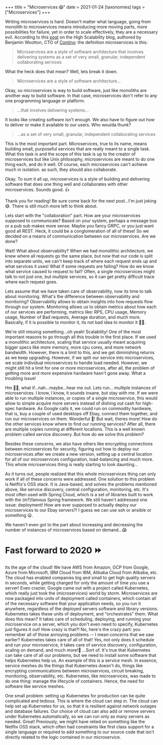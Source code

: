 +++
title = "Microservices 😱"
date = 2021-01-24
[taxonomies]
tags = ["Microservices"]
+++

Writing microservices is hard. Doesn't matter what language, going from monolith to microservices means introducing more moving parts, more possibilities for failure, yet in order to scale effectively, they are a necessary evil. According to this [post](http://highscalability.com/blog/2014/4/8/microservices-not-a-free-lunch.html) on the High Scalability blog, authored by Benjamin Wootton, CTO of [Contino](https://www.contino.io/): the definition microservices is this:
>Microservices are a style of software architecture that involves delivering systems as a set of very small, granular, independent collaborating services

What the heck does that mean? Well, lets break it down.
<Blockquote>Microservices are a style of software architecture...</Blockquote>

Okay, so microservices is way to build software, just like monoliths are another way to build software. In that case, microservices don't refer to any one programming language or platform.

>...that involves delivering systems...

It looks like creating software isn't enough. We also have to figure out how to deliver or make it available to our users. Who woulda thunk?

>...as a set of very small, granular, independent collaborating services

This is the most important part. Microservices, true to its name, means building small, purposeful services that are really meant to a single task. What this task is and the scope of this task is up to the creator of microservices but like Unix philosophy, microservices are meant to do one thing each, and do it well. Of course, each microservices can't achieve much in isolation. as such, they should also collaborate.

Okay. To sum it all up, microservices is a style of building and delivering software that does one thing well and collaborates with other microservices. Sounds good. 👍

Thank you for reading! Be sure come back for the next post...I'm just joking 😅. There is still much more left to think about. 

Lets start with the "collaboration" part. How are your microservices supposed to communicate? Based on your system, perhaps a message bus or a pub sub makes more sense. Maybe you fancy GRPC, or you just want good all REST. Heck, it could be a conglomeration of all of these! So we decided on a means of communication between our microservices. Are we done?

Wait! What about observability? When we had monolithic architecture, we knew where all requests go the same place, but now that our code is split into separate units, we can't keep track of where each request ends up and what services it uses! What if some requests are failing? How do we know what service caused to request to fail? Often, a single microservices might talk to not just one, but *multiple* services, so it can get pretty difficult trace where each request goes.

Lets assume that we have taken care of observability, now its time to talk about monitoring. What's the difference between observability and monitoring? Observability allows to obtain insights into how requests flow through our system. Monitoring allows us to obtain metrics about how each of our services are performing, metrics like: RPS, CPU usage, Memory usage, Number of Bad requests, Average duration, and much more. Basically, if it is possible to monitor it, its not bad idea to monitor it 🤷‍♂️.

We're still missing something...oh yeah! Scalability! One of the most important reasons to go through all this trouble in the first place. If we used a monolithic architecture, scaling that service usually meant acquiring bigger specs like more memory, more cpu cores, and more network bandwidth. However, there is a limit to this, and we get diminishing returns as we keep upgrading. However, if we split our service into microservices, we scale individual microservices to handle load needed. However, we might still hit a limit for one or more microservices, after all, the problem of getting more and more expensive hardware hasn't gone away. What a troubling issue! 

Hm 🤔🤔, what if...nah...maybe...hear me out. Lets run... multiple instances of microservices. I know, I know, it sounds insane, but stay with me. If we were able to run multiple instances, or copies of a single microservice, this would allow to simple acquire more servers instead of dishing out cash for high-spec hardware. As Google calls it, we could run on commodity hardware, that is, buy a couple of used desktops off Ebay, connect them together, and run our microservices on them. Wonderful 🤗! But wait, theres more! How do the other services know where to find our running services? After all, there are multiple copies running at different locations. This is a well known problem called service discovery. But how do we solve this problem?

Besides these concerns, we also have others like encrypting connections between microservices for security, figuring out how to deploy our microservices after we create a new version, setting up a central location for all of our microservices configuration, load-balancing and much more. This whole microservices thing is really starting to look daunting...

As it turns out, people realized that this whole microservices thing can only work if all of these concerns were addressed. One solution to this problem is Netflix's OSS stack. It is Java-based, and solves the problems mentioned above, like service discovery, central configuration, monitoring, etc. It's most often used with Spring Cloud, which is a set of libraries built to work with the (in?)famous Spring framework. We still haven't addressed one issue: deployment! How are ever supposed to actually deploy our microservices to our Ebay servers?! I guess we can use ssh or ansible or something 😦.

We haven't even got to the part about increasing and decreasing the number of instances of microservices based on demand...😱

# Fast forward to 2020 ⏩

Its the age of the cloud! We have AWS from Amazon, GCP from Google, Azure from Microsoft, IBM Cloud from IBM, Alibaba Cloud from Alibaba, etc. The cloud has enabled companies big and small to get high quality servers in seconds, while getting charged for only the amount of time you use a server! Even crazier, Google came out with a project called Kubernetes, which really just took the (microservices) world by storm. Microservices are now packaged into units of deployment called containers, which contain all of the necessary software that your application needs, so you run it anywhere, regardless of the deployed servers software and library versions. Kubernetes takes these units of deployment, and "orchestrates" them. What does this mean? It takes care of scheduling, deploying, and running your microservice on a server, which you don't even need to specify, Kubernetes just figures it out! How crazy is that?! No, here's the crazy part: you remember all of those annoying problems -- I mean concerns that we saw earlier? Kubernetes takes care of all of that! Yes, not only does it schedule and run your microservice, it takes care of service discovery, configuration, scaling on demand, and much more!🤯  ...Sort of. It's true that Kubernetes can take care of all our problems, but we need to install some software that helps Kubernetes help us. An example of this is a service mesh. In essence, service meshes do the things that Kubernetes doesn't do, things like encrypting communications between microservices, circuit breaking, monitoring, observability, etc. Kubernetes, like microservices, was made to do one thing: manage the lifecycle of containers. Hence, the need for software like service meshes.

One small problem: setting up Kubernetes for production can be quite complicated and tedious. This is where the cloud can step in. The cloud can help set up Kubernetes for us, so that it is resilient against network outages and database failures. Our choice of cloud can also add or remove servers under Kubernetes automatically, so we can run only as many servers as needed. Great! Previously, we might have relied on something like the Netflix OSS stack, which often had constraints like first class support for a single language or required to add something to our source code that isn't directly related to the logic contained in our microservice.